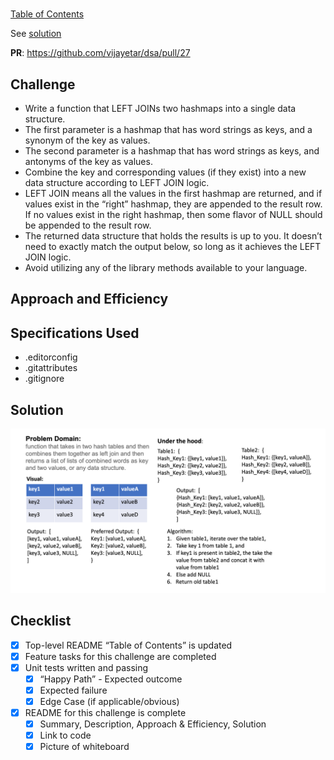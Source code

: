 #

[Table of Contents](../../../README.md)

See [solution]()

__PR__: https://github.com/vijayetar/dsa/pull/27

## Challenge
* Write a function that LEFT JOINs two hashmaps into a single data structure.
* The first parameter is a hashmap that has word strings as keys, and a synonym of the key as values.
* The second parameter is a hashmap that has word strings as keys, and antonyms of the key as values.
* Combine the key and corresponding values (if they exist) into a new data structure according to LEFT JOIN logic.
* LEFT JOIN means all the values in the first hashmap are returned, and if values exist in the “right” hashmap, they are appended to the result row. If no values exist in the right hashmap, then some flavor of NULL should be appended to the result row.
* The returned data structure that holds the results is up to you. It doesn’t need to exactly match the output below, so long as it achieves the LEFT JOIN logic.
* Avoid utilizing any of the library methods available to your language.

## Approach and Efficiency


## Specifications Used
* .editorconfig
* .gitattributes
* .gitignore


## Solution
![visual](../../assets/left_join.png)

## Checklist
 - [x] Top-level README “Table of Contents” is updated
 - [x] Feature tasks for this challenge are completed
 - [x] Unit tests written and passing
     - [x] “Happy Path” - Expected outcome
     - [x] Expected failure
     - [x] Edge Case (if applicable/obvious)
 - [x] README for this challenge is complete
     - [x] Summary, Description, Approach & Efficiency, Solution
     - [x] Link to code
     - [x] Picture of whiteboard
